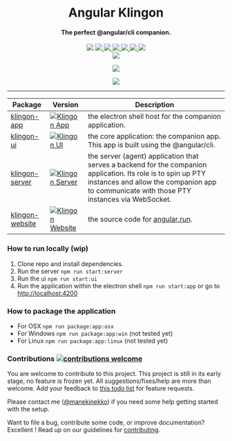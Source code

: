 <p align="center">
  <h1 align="center">Angular Klingon</h1>
  <h4 align="center">The perfect @angular/cli companion.</h4>
</p>

<p align="center" >

  <img src="https://img.shields.io/github/license/manekinekko/klingon.svg"/>
  
  <a href="https://app.buddy.works/manekinekko-1/klingon/pipelines/pipeline/150032">
    <img src="https://app.buddy.works/manekinekko-1/klingon/pipelines/pipeline/150032/badge.svg?token=cee6a291d42aeeb701176104f8623d429614bf77cb0c7d7b68bc5a342e49ffe9"/>
  </a>
    
  <a href="https://github.com/manekinekko/klingon/compare/master...develop">
    <img src="https://img.shields.io/github/commits-since/manekinekko/klingon/master.svg?label=commits%20to%20deploy"/>
  </a>
  
 <a href="https://github.com/manekinekko/klingon">
    <img src="https://img.shields.io/github/contributors/manekinekko/klingon.svg"/>
  </a>
  
 <a href="https://angular.run">
    <img src="https://img.shields.io/website-up-down-ff69b4-ff69b4/http/shields.io.svg?label=angular.run"/>
  </a>

  <a href="https://twitter.com/manekinekko">
    <img src="https://img.shields.io/badge/say-thanks-ff69b4.svg"/>
  </a>
  
  <a href="https://angular.io">
    <img src="https://img.shields.io/badge/Made%20with-Angular-E13137.svg"/>
  </a>
  <br/>
  <a href="https://waffle.io/angular-klingon/klingon">
    <img src="https://badge.waffle.io/angular-klingon/klingon.svg?columns=all"/>
  </a>
  
</p>
<p align="center">
  <img with="192" align="center" src="https://angular.run/img/icons/android-chrome-192x192.png"/>
</p>
<p align="center">
  <img align="center" src="https://user-images.githubusercontent.com/1699357/29433535-dc8fe89e-839f-11e7-89a4-4aee1ccdfc03.png"/>
</p>

<hr>

| Package | Version | Description |
|------------------------------------------------------------------------------------------------|-------------------------------------------------------------------------------------------------------------------------|-------------------------------------------------------------------------------------------------------------------------------------------------------------------------------------------------------------|
| [klingon-app](https://github.com/manekinekko/klingon/tree/master/packages/klingon-app) | [![Klingon App](https://img.shields.io/npm/v/@klingon/app.svg)](https://www.npmjs.com/package/@klingon/app) | the electron shell host for the companion application. |
| [klingon-ui](https://github.com/manekinekko/klingon/tree/master/packages/klingon-ui) | [![Klingon UI](https://img.shields.io/npm/v/@klingon/ui.svg)](https://www.npmjs.com/package/@klingon/ui) | the core application: the companion app. This app is built using the @angular/cli. |
| [klingon-server](https://github.com/manekinekko/klingon/tree/master/packages/klingon-server) | [![Klingon Server](https://img.shields.io/npm/v/@klingon/server.svg)](https://www.npmjs.com/package/@klingon/server) | the server (agent) application that serves a backend for the companion application. Its role is to spin up PTY instances and allow the companion app to communicate with those PTY instances via WebSocket. |
| [klingon-website](https://github.com/manekinekko/klingon/tree/master/packages/klingon-website) | [![Klingon Website](https://img.shields.io/npm/v/@klingon/website.svg)](https://www.npmjs.com/package/@klingon/website) | the source code for [angular.run](https://angular.run). |

### How to run locally (wip)

1. Clone repo and install dependencies.
2. Run the server `npm run start:server`
3. Run the ui `npm run start:ui`
4. Run the application within the electron shell `npm run start:app` or go to [http://localhost:4200](http://localhost:4200)

### How to package the application

- For OSX `npm run package:app:osx`
- For Windows `npm run package:app:win` (not tested yet)
- For Linux `npm run package:app:linux` (not tested yet)


### Contributions [![contributions welcome](https://img.shields.io/badge/contributions-welcome-brightgreen.svg?style=flat)](https://github.com/manekinekko/klingon/issues)

You are welcome to contribute to this project. This project is still in its early stage, no feature is frozen yet. All suggestions/fixes/help are more than welcome. Add your feedback to [this todo list](https://github.com/manekinekko/klingon/issues/3) for feature requests.

Please contact me ([@manekinekko](https://twitter.com/manekinekko)) if you need some help getting started with the setup.

Want to file a bug, contribute some code, or improve documentation? Excellent !
Read up on our guidelines for [contributing](https://github.com/manekinekko/klingon/blob/master/CONTRIBUTING.md).
